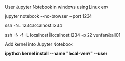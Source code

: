 User Jupyter Notebook in windows using Linux env

jupyter notebook --no-browser --port 1234

ssh -NL 1234:localhost:1234

ssh -N -f -L localhost:1234:localhost:1234 -p 22 yunfan@ali01

Add kernel into Jupyter Notebook

**ipython kernel install --name "local-venv" --user**
